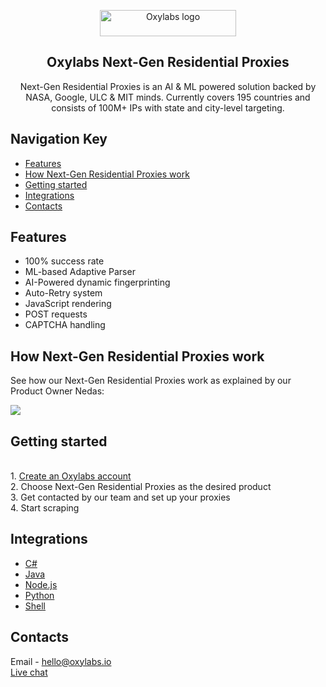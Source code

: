 <p align="center">
    <a href="https://oxylabs.io/"><img src="https://oxylabs.io/build/assets/images/Logo.e7281886e69d264f38d2a38c9f276d0a.svg" alt="Oxylabs logo" width="218" height="42"></a>
  </a>
</p>

<h2 align="center">
  Oxylabs Next-Gen Residential Proxies
</h2>

<p align="center">
Next-Gen Residential Proxies is an AI & ML powered solution backed by NASA, Google, ULC & MIT minds. Currently covers 195 countries and consists of 100M+ IPs with state and city-level targeting.  
</p>

## Navigation Key

- [Features](#features)
- [How Next-Gen Residential Proxies work](#how-next-gen-residential-proxies-work)
- [Getting started](#getting-started)
- [Integrations](#integrations)
- [Contacts](#contacts)

## Features

- 100% success rate
- ML-based Adaptive Parser
- AI-Powered dynamic fingerprinting
- Auto-Retry system
- JavaScript rendering 
- POST requests
- CAPTCHA handling

## How Next-Gen Residential Proxies work

See how our Next-Gen Residential Proxies work as explained by our Product Owner Nedas:

[![](https://img.youtube.com/vi/RhtfFseqNyc/0.jpg)](https://www.youtube.com/watch?v=RhtfFseqNyc)

## Getting started
<br> 1. [Create an Oxylabs account](https://dashboard.oxylabs.io/registration)
<br> 2. Choose Next-Gen Residential Proxies as the desired product
<br> 3. Get contacted by our team and set up your proxies
<br> 4. Start scraping


## Integrations

- [C#](https://github.com/oxylabs/product-integrations/tree/master/next-gen-residential-proxies/CSharp)
- [Java](https://github.com/oxylabs/product-integrations/tree/master/next-gen-residential-proxies/Java)
- [Node.js](https://github.com/oxylabs/product-integrations/tree/master/next-gen-residential-proxies/Nodejs)
- [Python](https://github.com/oxylabs/product-integrations/tree/master/next-gen-residential-proxies/Python)
- [Shell](https://github.com/oxylabs/product-integrations/tree/master/next-gen-residential-proxies/Shell)

## Contacts
Email - hello@oxylabs.io
<br><a href="https://oxylabs.drift.click/oxybot">Live chat</a>
